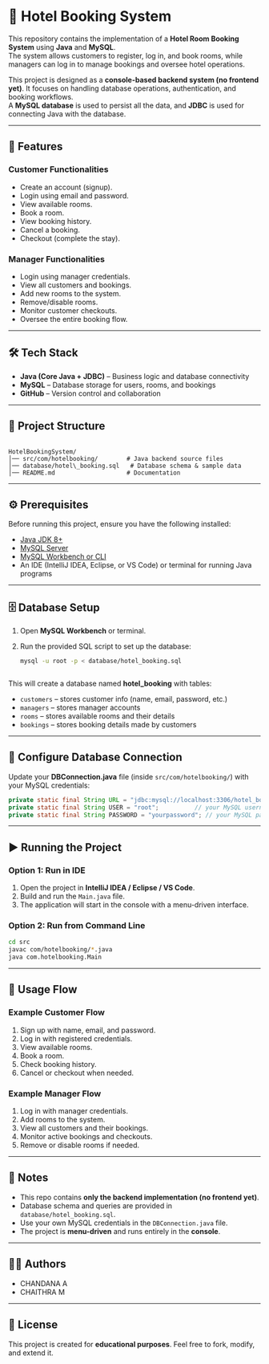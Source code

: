 # 🏨 Hotel Booking System

This repository contains the implementation of a **Hotel Room Booking System** using **Java** and **MySQL**.  
The system allows customers to register, log in, and book rooms, while managers can log in to manage bookings and oversee hotel operations.  

This project is designed as a **console-based backend system (no frontend yet)**. It focuses on handling database operations, authentication, and booking workflows.  
A **MySQL database** is used to persist all the data, and **JDBC** is used for connecting Java with the database.  

---

## 📌 Features

### Customer Functionalities
- Create an account (signup).
- Login using email and password.
- View available rooms.
- Book a room.
- View booking history.
- Cancel a booking.
- Checkout (complete the stay).

### Manager Functionalities
- Login using manager credentials.
- View all customers and bookings.
- Add new rooms to the system.
- Remove/disable rooms.
- Monitor customer checkouts.
- Oversee the entire booking flow.

---

## 🛠️ Tech Stack

- **Java (Core Java + JDBC)** – Business logic and database connectivity  
- **MySQL** – Database storage for users, rooms, and bookings  
- **GitHub** – Version control and collaboration  

---

## 📂 Project Structure

```

HotelBookingSystem/
│── src/com/hotelbooking/        # Java backend source files
│── database/hotel\_booking.sql   # Database schema & sample data
│── README.md                    # Documentation

````

---

## ⚙️ Prerequisites

Before running this project, ensure you have the following installed:

- [Java JDK 8+](https://www.oracle.com/java/technologies/javase-downloads.html)  
- [MySQL Server](https://dev.mysql.com/downloads/mysql/)  
- [MySQL Workbench or CLI](https://dev.mysql.com/downloads/workbench/)  
- An IDE (IntelliJ IDEA, Eclipse, or VS Code) or terminal for running Java programs  

---

## 🗄️ Database Setup

1. Open **MySQL Workbench** or terminal.  
2. Run the provided SQL script to set up the database:  

   ```bash
   mysql -u root -p < database/hotel_booking.sql
```
```

This will create a database named **hotel\_booking** with tables:

* `customers` – stores customer info (name, email, password, etc.)
* `managers` – stores manager accounts
* `rooms` – stores available rooms and their details
* `bookings` – stores booking details made by customers

---

## 🔌 Configure Database Connection

Update your **DBConnection.java** file (inside `src/com/hotelbooking/`) with your MySQL credentials:

```java
private static final String URL = "jdbc:mysql://localhost:3306/hotel_booking";
private static final String USER = "root";          // your MySQL username
private static final String PASSWORD = "yourpassword"; // your MySQL password
```

---

## ▶️ Running the Project

### Option 1: Run in IDE

1. Open the project in **IntelliJ IDEA / Eclipse / VS Code**.
2. Build and run the `Main.java` file.
3. The application will start in the console with a menu-driven interface.

### Option 2: Run from Command Line

```bash
cd src
javac com/hotelbooking/*.java
java com.hotelbooking.Main
```

---

## 👀 Usage Flow

### Example Customer Flow

1. Sign up with name, email, and password.
2. Log in with registered credentials.
3. View available rooms.
4. Book a room.
5. Check booking history.
6. Cancel or checkout when needed.

### Example Manager Flow

1. Log in with manager credentials.
2. Add rooms to the system.
3. View all customers and their bookings.
4. Monitor active bookings and checkouts.
5. Remove or disable rooms if needed.

---

## 📌 Notes

* This repo contains **only the backend implementation (no frontend yet)**.
* Database schema and queries are provided in `database/hotel_booking.sql`.
* Use your own MySQL credentials in the `DBConnection.java` file.
* The project is **menu-driven** and runs entirely in the **console**.

---

## 👨‍💻 Authors

* CHANDANA A
* CHAITHRA M

---

## 📜 License

This project is created for **educational purposes**.
Feel free to fork, modify, and extend it.
 
